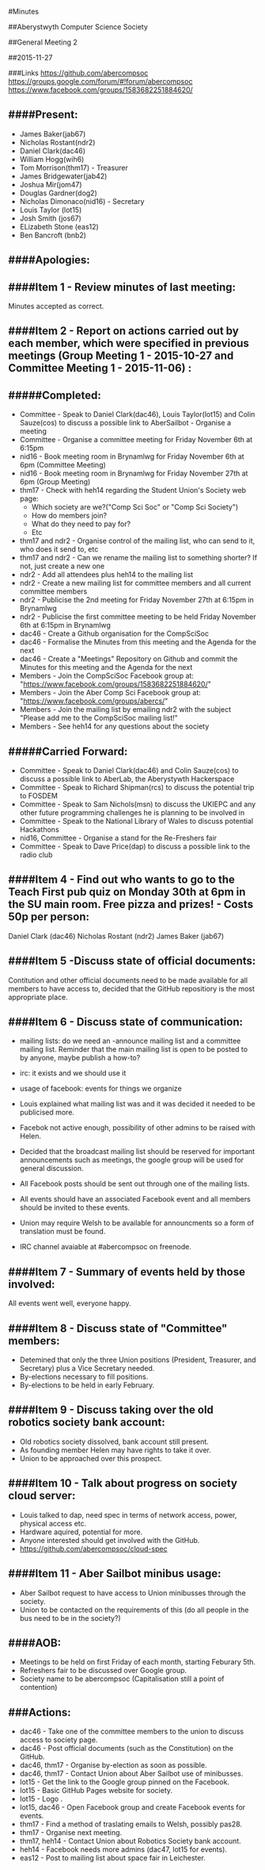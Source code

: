 #Minutes

##Aberystwyth Computer Science Society

##General Meeting 2

##2015-11-27

###Links
https://github.com/abercompsoc
https://groups.google.com/forum/#!forum/abercompsoc
https://www.facebook.com/groups/1583682251884620/


####Present:
-----------

- James Baker(jab67)
- Nicholas Rostant(ndr2)
- Daniel Clark(dac46)
- William Hogg(wih6)
- Tom Morrison(thm17) - Treasurer
- James Bridgewater(jab42)
- Joshua Mir(jom47)
- Douglas Gardner(dog2)
- Nicholas Dimonaco(nid16) - Secretary
- Louis Taylor (lot15)
- Josh Smith (jos67)
- ELizabeth Stone (eas12)
- Ben Bancroft (bnb2)

####Apologies:
-------------


####Item 1 - Review minutes of last meeting:
--------------------------------------------
Minutes accepted as correct.

####Item 2 - Report on actions carried out by each member, which were specified in previous meetings (Group Meeting 1 - 2015-10-27 and Committee Meeting 1 - 2015-11-06) :
-------------------------------------------------------------------------------------------------------------------------------------------------------

#####Completed:
--------------

- Committee - Speak to Daniel Clark(dac46), Louis Taylor(lot15) and Colin Sauze(cos) to discuss a possible link to AberSailbot - Organise a meeting
- Committee - Organise a committee meeting for Friday November 6th at 6:15pm
- nid16 - Book meeting room in Brynamlwg for Friday November 6th at 6pm (Committee Meeting)
- nid16 - Book meeting room in Brynamlwg for Friday November 27th at 6pm (Group Meeting)
- thm17 - Check with heh14 regarding the Student Union's Society web page:
  - Which society are we?("Comp Sci Soc" or "Comp Sci Society")
  - How do members join?
  - What do they need to pay for?
  - Etc
- thm17 and ndr2 - Organise control of the mailing list, who can send to it, who does it send to, etc
- thm17 and ndr2 - Can we rename the mailing list to something shorter? If not, just create a new one
- ndr2 - Add all attendees plus heh14 to the mailing list
- ndr2 - Create a new mailing list for committee members and all current committee members
- ndr2 - Publicise the 2nd meeting for Friday November 27th at 6:15pm in Brynamlwg
- ndr2 - Publicise the first committee meeting to be held Friday November 6th at 6:15pm in Brynamlwg
- dac46 - Create a Github organisation for the CompSciSoc
- dac46 - Formalise the Minutes from this meeting and the Agenda for the next
- dac46 - Create a "Meetings" Repository on Github and commit the Minutes for this meeting and the Agenda for the next
- Members - Join the CompSciSoc Facebook group at: "https://www.facebook.com/groups/1583682251884620/"
- Members - Join the Aber Comp Sci Facebook group at: "https://www.facebook.com/groups/abercs/"
- Members - Join the mailing list by emailing ndr2 with the subject "Please add me to the CompSciSoc mailing list!"
- Members - See heh14 for any questions about the society

#####Carried Forward:
---------------------

- Committee - Speak to Daniel Clark(dac46) and Colin Sauze(cos) to discuss a possible link to AberLab, the Aberystywth Hackerspace
- Committee - Speak to Richard Shipman(rcs) to discuss the potential trip to FOSDEM
- Committee - Speak to Sam Nichols(msn) to discuss the UKIEPC and any other future programming challenges he is planning to be involved in
- Committee - Speak to the National Library of Wales to discuss potential Hackathons
- nid16, Committee - Organise a stand for the Re-Freshers fair
- Committee - Speak to Dave Price(dap) to discuss a possible link to the radio club

####Item 4 - Find out who wants to go to the Teach First pub quiz on Monday 30th at 6pm in the SU main room. Free pizza and prizes! - Costs 50p per person:
------------------------------------------------------------------------------------------------------------------------------------------------------------
Daniel Clark (dac46)
Nicholas Rostant (ndr2)
James Baker (jab67)


####Item 5 -Discuss state of official documents:
-----------------------------------------------

Contitution and other official documents need to be made available for all members to have access to, decided that the GitHub repositiory is the most appropriate place.

####Item 6 - Discuss state of communication:
-------------------------------------------
- mailing lists: do we need an -announce mailing list and a committee mailing list. Reminder that the main mailing list is open to be posted to by anyone, maybe publish a how-to?
- irc: it exists and we should use it
- usage of facebook: events for things we organize

- Louis explained what mailing list was and it was decided it needed to be publicised more.
- Facebok not active enough, possibility of other admins to be raised with Helen.
- Decided that the broadcast mailing list should be reserved for important announcements such as meetings, the google group will be used for general discussion.
- All Facebook posts should be sent out through one of the mailing lists.
- All events should have an associated Facebook event and all members should be invited to these events.
- Union may require Welsh to be available for announcments so a form of translation must be found.
- IRC channel avaiable at #abercompsoc on freenode.

####Item 7 - Summary of events held by those involved:
------------------------------------------------------
All events went well, everyone happy.


####Item 8 - Discuss state of "Committee" members:
--------------------------------------------------
- Detemined that only the three Union positions (President, Treasurer, and Secretary) plus a Vice Secretary needed.
- By-elections necessary to fill positions.
- By-elections to be held in early February.

####Item 9 - Discuss taking over the old robotics society bank account:
----------------------------------------------------------------------
- Old robotics society dissolved, bank account still present.
- As founding member Helen may have rights to take it over.
- Union to be approached over this prospect.

####Item 10 - Talk about progress on society cloud server:
---------------------------------------------------------
- Louis talked to dap, need spec in terms of network access, power, physical access etc.
- Hardware aquired, potential for more.
- Anyone interested should get involved with the GitHub.
- https://github.com/abercompsoc/cloud-spec

####Item 11 - Aber Sailbot minibus usage:
-----------------------------------------
- Aber Sailbot request to have access to Union minibusses through the society.
- Union to be contacted on the requirements of this (do all people in the bus need to be in the society?)

####AOB:
-------
- Meetings to be held on first Friday of each month, starting Feburary 5th.
- Refreshers fair to be discussed over Google group.
- Society name to be abercompsoc (Capitalisation still a point of contention)

###Actions:
-----------
- dac46 - Take one of the committee members to the union to discuss access to society page.
- dac46 - Post official documents (such as the Constitution) on the GitHub.
- dac46, thm17 - Organise by-election as soon as possible.
- dac46, thm17 - Contact Union about Aber Sailbot use of minibusses.
- lot15 - Get the link to the Google group pinned on the Facebook.
- lot15 - Basic GitHub Pages website for society.
- lot15 - Logo .
- lot15, dac46 - Open Facebook group and create Facebook events for events.
- thm17 - Find a method of traslating emails to Welsh, possibly pas28.
- thm17 - Organise next meeting.
- thm17, heh14 - Contact Union about Robotics Society bank account.
- heh14 - Facebook needs more admins (dac47, lot15 for events).
- eas12 - Post to mailing list about space fair in Leichester.

